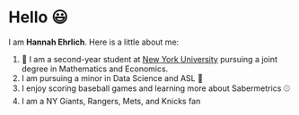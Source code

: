 # Hello 😃

I am **Hannah Ehrlich**. Here is a little about me:

1. 📓 I am a second-year student at [New York University](https://www.nyu.edu/) pursuing a joint degree in Mathematics and Economics.
1. I am pursuing a minor in Data Science and ASL 🤟
1. I enjoy scoring baseball games and learning more about Sabermetrics ⚾
1. I am a NY Giants, Rangers, Mets, and Knicks fan
